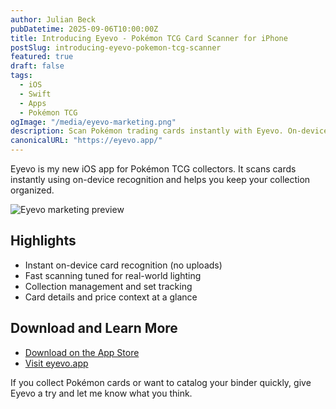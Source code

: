 ```yaml
---
author: Julian Beck
pubDatetime: 2025-09-06T10:00:00Z
title: Introducing Eyevo - Pokémon TCG Card Scanner for iPhone
postSlug: introducing-eyevo-pokemon-tcg-scanner
featured: true
draft: false
tags:
  - iOS
  - Swift
  - Apps
  - Pokémon TCG
ogImage: "/media/eyevo-marketing.png"
description: Scan Pokémon trading cards instantly with Eyevo. On-device recognition, collection tracking, and fast performance for TCG collectors.
canonicalURL: "https://eyevo.app/"
---
```


Eyevo is my new iOS app for Pokémon TCG collectors. It scans cards instantly using on-device recognition and helps you keep your collection organized.

![Eyevo marketing preview](/media/eyevo-marketing.png)

## Highlights

- Instant on-device card recognition (no uploads)
- Fast scanning tuned for real-world lighting
- Collection management and set tracking
- Card details and price context at a glance

## Download and Learn More

- [Download on the App Store](https://apps.apple.com/app/id6748607064?pt=120183609&ct=blog-eyevo&mt=8)
- [Visit eyevo.app](https://eyevo.app/?utm_source=blog.julianbeck.com&utm_medium=referral&utm_campaign=post)

If you collect Pokémon cards or want to catalog your binder quickly, give Eyevo a try and let me know what you think.
